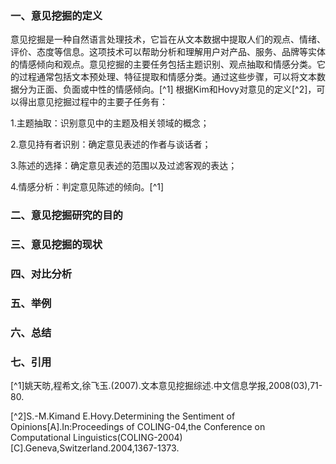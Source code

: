 ### 一、意见挖掘的定义
意见挖掘是一种自然语言处理技术，它旨在从文本数据中提取人们的观点、情绪、评价、态度等信息。这项技术可以帮助分析和理解用户对产品、服务、品牌等实体的情感倾向和观点。意见挖掘的主要任务包括主题识别、观点抽取和情感分类。它的过程通常包括文本预处理、特征提取和情感分类。通过这些步骤，可以将文本数据分为正面、负面或中性的情感倾向。[^1]
根据Kim和Hovy对意见的定义[^2]，可以得出意见挖掘过程中的主要子任务有：

1.主题抽取：识别意见中的主题及相关领域的概念；

2.意见持有者识别：确定意见表述的作者与谈话者；

3.陈述的选择：确定意见表述的范围以及过滤客观的表达；

4.情感分析：判定意见陈述的倾向。[^1]

### 二、意见挖掘研究的目的
### 三、意见挖掘的现状
### 四、对比分析
### 五、举例
### 六、总结
### 七、引用
[^1]姚天昉,程希文,徐飞玉.(2007).文本意见挖掘综述.中文信息学报,2008(03),71-80.

[^2]S.-M.Kimand E.Hovy.Determining the Sentiment of Opinions[A].In:Proceedings of COLING-04,the Conference on Computational Linguistics(COLING-2004)[C].Geneva,Switzerland.2004,1367-1373.
